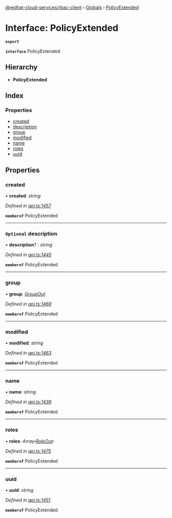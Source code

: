 [@redhat-cloud-services/rbac-client](../README.md) › [Globals](../globals.md) › [PolicyExtended](policyextended.md)

# Interface: PolicyExtended

**`export`** 

**`interface`** PolicyExtended

## Hierarchy

* **PolicyExtended**

## Index

### Properties

* [created](policyextended.md#created)
* [description](policyextended.md#optional-description)
* [group](policyextended.md#group)
* [modified](policyextended.md#modified)
* [name](policyextended.md#name)
* [roles](policyextended.md#roles)
* [uuid](policyextended.md#uuid)

## Properties

###  created

• **created**: *string*

*Defined in [api.ts:1457](https://github.com/RedHatInsights/javascript-clients/blob/master/packages/rbac/api.ts#L1457)*

**`memberof`** PolicyExtended

___

### `Optional` description

• **description**? : *string*

*Defined in [api.ts:1445](https://github.com/RedHatInsights/javascript-clients/blob/master/packages/rbac/api.ts#L1445)*

**`memberof`** PolicyExtended

___

###  group

• **group**: *[GroupOut](groupout.md)*

*Defined in [api.ts:1469](https://github.com/RedHatInsights/javascript-clients/blob/master/packages/rbac/api.ts#L1469)*

**`memberof`** PolicyExtended

___

###  modified

• **modified**: *string*

*Defined in [api.ts:1463](https://github.com/RedHatInsights/javascript-clients/blob/master/packages/rbac/api.ts#L1463)*

**`memberof`** PolicyExtended

___

###  name

• **name**: *string*

*Defined in [api.ts:1439](https://github.com/RedHatInsights/javascript-clients/blob/master/packages/rbac/api.ts#L1439)*

**`memberof`** PolicyExtended

___

###  roles

• **roles**: *Array‹[RoleOut](roleout.md)›*

*Defined in [api.ts:1475](https://github.com/RedHatInsights/javascript-clients/blob/master/packages/rbac/api.ts#L1475)*

**`memberof`** PolicyExtended

___

###  uuid

• **uuid**: *string*

*Defined in [api.ts:1451](https://github.com/RedHatInsights/javascript-clients/blob/master/packages/rbac/api.ts#L1451)*

**`memberof`** PolicyExtended
